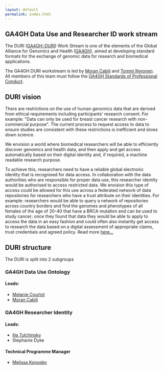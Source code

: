 ```yaml
---
layout: default
permalink: index.html
---
```


## GA4GH Data Use and Researcher ID work stream

The DURI ([GA4GH::DURI](http://ga4gh-duri.github.io)) Work Stream is one of the elements of the Global Alliance for Genomics and Health ([GA4GH](http://ga4gh.org)), aimed at developing standard formats for the exchange of genomic data for research and biomedical applications.

The GA4GH DURI workstream is led by [Moran Cabili](https://www.linkedin.com/in/moran-cabili-kalmar-4727303/) and [Tommi Nyronen](https://www.linkedin.com/in/nyronen/). All members of this team must follow the [GA4GH Standards of Professional Conduct](https://www.ga4gh.org/wp-content/uploads/GA4GH-Standards-for-Professional-Conduct_22-Jan-2018.pdf).

## DURI vision
There are restrictions on the use of human genomics data that are derived from ethical requirements including participants' research consent. For example: "Data can only be used for breast cancer research with non-commercial purpose". The current process to request access to data to ensure studies are consistent with these restrictions is inefficient and slows down science.

We envision a world where biomedical researchers will be able to efficiently discover genomics and health data, and then apply and get access automatically based on their digital identity and, if required, a machine readable research purpose.

To achieve this, researchers need to have a reliable global electronic identity that is recognised for data access. In collaboration with the data authorities who are responsible for proper data use, this researcher identity would be authorised to access restricted data. We envision this type of access could be allowed for this use across a federated network of data repositories for researchers who have a trust attribute on their identities. For example: researchers would be able to query a network of repositories across country borders and find the genomes and phenotypes of all females of the age of 20-40 that have a BRCA mutation and can be used to study cancer; once they found that data they would be able to apply to access the data in an easy fashion and could often also instantly get access to research the data based on a digital assessment of appropriate claims, trust credentials and agreed policy. Read more [here...](https://ga4gh-duri.github.io/categories/welcome.html)

## DURI structure
The DURI is split into 2 subgroups

### GA4GH Data Use Ontology

#### Leads:
- [Melanie Courtot](http://purl.org/net/mcourtot)
- [Moran Cabili](https://www.linkedin.com/in/moran-cabili-kalmar-4727303/)

### GA4GH Researcher Identity
#### Leads:
- [Ilia Tulchinsky](https://www.linkedin.com/in/ilia-tulchinsky-44258a/)
- Stephanie Dyke

#### Technical Programme Manager

- [Melissa Konopko](https://www.linkedin.com/in/melissakonopko)
